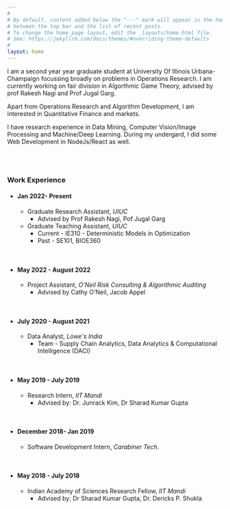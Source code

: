```yaml
---
#
# By default, content added below the "---" mark will appear in the home page
# between the top bar and the list of recent posts.
# To change the home page layout, edit the _layouts/home.html file.
# See: https://jekyllrb.com/docs/themes/#overriding-theme-defaults
#
layout: home
---
```


I am a second year year graduate student at University Of Illinois Urbana-Champaign focussing broadly on problems in Operations Research. I am currently working on fair division in Algorthmic Game Theory, advised by prof Rakesh Nagi and Prof Jugal Garg.

Apart from Operations Research and Algorithm Development, I am interested in Quantitative Finance and markets.

I have research experience in Data Mining, Computer Vision/Image Processing and Machine/Deep Learning. During my undergard, I did some Web Development in NodeJs/React as well.


<br>
<br>


### Work Experience

- #### Jan 2022- Present
    - Graduate Research Assistant, *UIUC*
        - Advised by Prof Rakesh Nagi, Pof Jugal Garg
    - Graduate Teaching Assistant, *UIUC*
        - Current - IE310 - Deterministic Models in Optimization
        - Past - SE101, BIOE360 

<br>

- #### May 2022 - August 2022
    - Project Assistant, *O’Neil Risk Consulting & Algorithmic Auditing*
        - Advised by Cathy O'Neil, Jacob Appel

<br>

- #### July 2020 - August 2021
    - Data Analyst, *Lowe's India*
        - Team - Supply Chain Analytics, Data Analytics & Computational Intelligence (DACI) 

<br>

- #### May 2019 - July 2019
    - Research Intern, *IIT Mandi*
        - Advised by:  Dr. Junrack Kim, Dr Sharad Kumar Gupta 

<br>

- #### December 2018- Jan 2019
    - Software Development Intern, *Carabiner Tech.*

<br>

- #### May 2018 - July 2018
    - Indian Academy of Sciences Research Fellow, *IIT Mandi*
        - Advised by: Dr Sharad Kumar Gupta, Dr. Dericks P. Shukla


    

